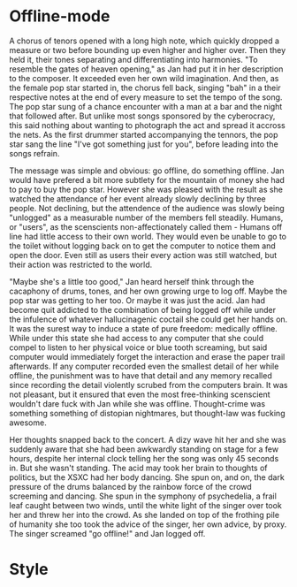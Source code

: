 Offline-mode
=========

  A chorus of tenors  opened with a long high note, which quickly dropped a measure or two before bounding up even higher and higher over. Then they held it, their tones separating and differentiating into harmonies. "To resemble the gates of heaven opening," as Jan had put it in her description to the composer. It exceeded even her own wild imagination. And then, as the female pop star started in, the chorus fell back, singing "bah" in a their respective notes at the end of every measure to set the tempo of the song. The pop star sung of a chance encounter with a man at a bar and the night that followed after. But unlike most songs sponsored by the cyberocracy, this said nothing about wanting to photograph the act and spread it accross the nets. As the first drummer started accompanying the tennors, the pop star sang the line "I've got something just for you", before leading into the songs refrain.

  The message was simple and obvious: go offline, do something offline. Jan would have prefered a bit more subtlety for the mountain of money she had to pay to buy the pop star. However she was pleased with the result as she watched the attendance of her event already slowly declining by three people. Not declining, but the attendence of the audience was slowly being "unlogged" as a measurable number of the members fell steadily. Humans, or "users", as the scenscients non-affectionately called them - Humans off line had little access to their own world. They would even be unable to go to the toilet without logging back on to get the computer to notice them and open the door. Even still as users their every action was still watched, but their action was restricted to the world.

  "Maybe she's a little too good," Jan heard herself think through the cacaphony of drums, tones, and her own growing urge to log off. Maybe the pop star was getting to her too. Or maybe it was just the acid. Jan had become quit addicted to the combination of being logged off while under the infulence of whatever hallucinagenic coctail she could get her hands on. It was the surest way to induce a state of pure freedom: medically offline. While under this state she had access to any computer that she could compel to listen to her physical voice or blue tooth screaming, but said computer would immediately forget the interaction and erase the paper trail afterwards. If any computer recorded even the smallest detail of her while offline, the punishment was to have that detail and any memory recalled since recording the detail violently scrubed from the computers brain. It was not pleasant, but it ensured that even the most free-thinking scenscient wouldn't dare fuck with Jan while she was offline. Thought-crime was something something of distopian nightmares, but thought-law was fucking awesome.

  Her thoughts snapped back to the concert. A dizy wave hit her and she was suddenly aware that she had been awkwardly standing on stage for a few hours, despite her internal clock telling her the song was only 45 seconds in. But she wasn't standing. The acid may took her brain to thoughts of politics, but the XSXC had her body dancing. She spun on, and on, the dark pressure of the drums balanced by the rainbow force of the crowd screeming and dancing. She spun in the symphony of psychedelia, a frail leaf caught between two winds, until the white light of the singer over took her and threw her into the crowd. As she landed on top of the frothing pile of humanity she too took the advice of the singer, her own advice, by proxy. The singer screamed "go offline!" and Jan logged off.

<!-- she gains her offline memories, which she doesn't even notice at first, and then sneaks out of the crowd to meet varthas who is waiting with antidotes to her drugs. She plots and plans and then waakes up the next morning online and unaware of the night before. When she checks the stats she is able to determine that only a handful of people actually logged off in spite of the fact that the night before she only saw dozens logging off the night before. She blames this on the drug, but in book 3 we find out that they were being shuffled to mercury and deleted from the internet and the world. -->

Style
========

<!-- When Jan finally leaves the earth to attack titan she insists on watching the entire trip from an aft window. She first sees the roar of the rockets with a little bit of the ground shrinking in the distance, collapsing to a ball. Finally the rockets turn off and they enter the second burn. She goes to another window and sees the sphere moving away from her and reflects that Kelly will finally get this memory and finally be able to see herself leave earth. She first thinks about how strange it is that she no longer thinks of herself as the same person as Kelly and how, even though they are in constant communication by sharing memories, they have still developed identities separate and distinct from each other. When she wonders if this is caused by offline mode, which has turned Jan herself into two people, she realizes that she may never make it back to earth and, if she dies on this mission, Kelly will not see who she is and not know what it feels like to see the earth turn from plane to sphere to circle to dot and dissappear into the void. -->

<!-- When Kelly arrives on Jupiter and finds all of Jans keys nullified she cannot access any of Jans memories. As she bonds with the prisoner Shiva one of the perception filters is released. Kelly still cannot access Jans memories but is suddenly flooded with the memory of leaving earth. Somehow, this allows her to see herself in Shiva and becomes sympathetic to the childs plight. This makes it all the more painful when she plunges the pliers into Shivas eye and removes the hidden chip -->
